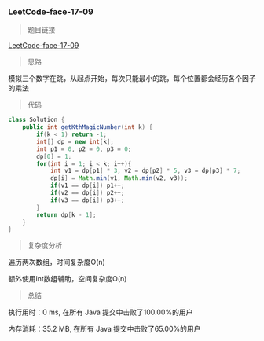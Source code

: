 ### LeetCode-face-17-09

> 题目链接

[LeetCode-face-17-09](https://leetcode-cn.com/problems/get-kth-magic-number-lcci/)

> 思路

模拟三个数字在跳，从起点开始，每次只能最小的跳，每个位置都会经历各个因子的乘法

> 代码

```java
class Solution {
    public int getKthMagicNumber(int k) {
        if(k < 1) return -1;
        int[] dp = new int[k];
        int p1 = 0, p2 = 0, p3 = 0;
        dp[0] = 1;
        for(int i = 1; i < k; i++){
            int v1 = dp[p1] * 3, v2 = dp[p2] * 5, v3 = dp[p3] * 7;
            dp[i] = Math.min(v1, Math.min(v2, v3));
            if(v1 == dp[i]) p1++;
            if(v2 == dp[i]) p2++;
            if(v3 == dp[i]) p3++;
        }
        return dp[k - 1];
    }
}
```

> 复杂度分析

遍历两次数组，时间复杂度O(n)

额外使用int数组辅助，空间复杂度O(n)

> 总结

执行用时：0 ms, 在所有 Java 提交中击败了100.00%的用户

内存消耗：35.2 MB, 在所有 Java 提交中击败了65.00%的用户

